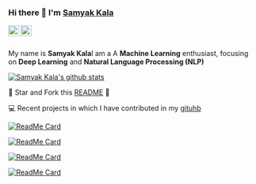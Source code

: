 ### Hi there 👋 I'm [Samyak Kala](https://github.com/Sk70249)

<a href="https://www.linkedin.com/in/samyak-kala-933a77169/">
  <img align="left" alt="Samyak Kala's LinkdeIN" width="22px" src="https://cdn.jsdelivr.net/npm/simple-icons@v3/icons/linkedin.svg" />
<a href="https://medium.com/@kalamanoj989">
  <img align="left" alt="Samyak Kala's Medium" width="22px" src="https://cdn.jsdelivr.net/npm/simple-icons@v3/icons/medium.svg" />
</a>
<br />
<br />

My name is **Samyak Kala**I am a A **Machine Learning** enthusiast, focusing on **Deep Learning** and **Natural Language Processing (NLP)**

[![Samyak Kala's github stats](https://github-readme-stats.vercel.app/api?username=Sk70249)](https://github.com/anuraghazra/github-readme-stats)

:pushpin: Star and Fork this [README](https://github.com/Sk70249) :pencil:

💻 Recent projects in which I have contributed in my [gituhb](https://github.com/aniruddhachoudhury)

[![ReadMe Card](https://github-readme-stats.vercel.app/api/pin/?username=Sk70249&repo=Wind-Energy-Analysis-and-Forecast-using-Deep-Learning-LSTM)](https://github.com/Sk70249/Wind-Energy-Analysis-and-Forecast-using-Deep-Learning-LSTM)

[![ReadMe Card](https://github-readme-stats.vercel.app/api/pin/?username=Sk70249&repo=Diffrent-types-of-Clustering-Unsupervised-Learning)](https://github.com/Sk70249/Diffrent-types-of-Clustering-Unsupervised-Learning)

[![ReadMe Card](https://github-readme-stats.vercel.app/api/pin/?username=Sk70249&repo=NLP-Spam-Ham-Classifier)](https://github.com/Sk70249/NLP-Spam-Ham-Classifier)

[![ReadMe Card](https://github-readme-stats.vercel.app/api/pin/?username=Sk70249&repo=Bank-Customer-Analysis-using-Artificial-Neural-Network)](https://github.com/Sk70249/Bank-Customer-Analysis-using-Artificial-Neural-Network)


<!--
**Sk70249/Sk70249** is a ✨ _special_ ✨ repository because its `README.md` (this file) appears on your GitHub profile.

Here are some ideas to get you started:

- 🔭 I’m currently working on ...
- 🌱 I’m currently learning ...
- 👯 I’m looking to collaborate on ...
- 🤔 I’m looking for help with ...
- 💬 Ask me about ...
- 📫 How to reach me: ...
- 😄 Pronouns: ...
- ⚡ Fun fact: ...
-->
